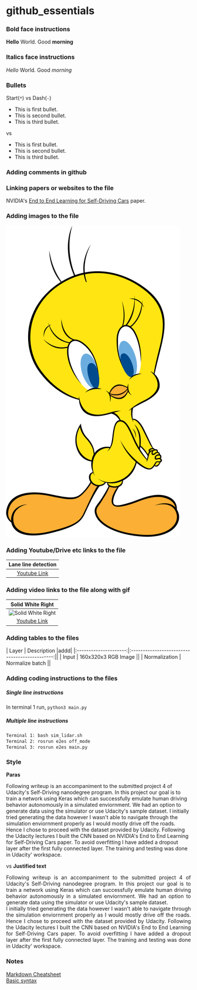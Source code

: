 # github_essentials
### Bold face instructions
**Hello** World. Good __morning__

### Italics face instructions
*Hello* World. Good _morning_

### Bullets
Start(`*`) vs Dash(`-`)
* This is first bullet.
* This is second bullet.
* This is third bullet.

vs 

- This is first bullet.
- This is second bullet.
- This is third bullet.
  
### Adding comments in github
<!---MARKDOWN CHEATSHEET - https://github.com/adam-p/markdown-here/wiki/Markdown-Cheatsheet--->

### Linking papers or websites to the file
 NVIDIA's [End to End Learning for Self-Driving Cars](https://arxiv.org/pdf/1604.07316v1) paper.
### Adding images to the file 
![img](./images/Tweety.svg)

### Adding Youtube/Drive etc links to the file
|Lane line detection|
|:------------:|
|[Youtube Link](https://youtu.be/1WB2iHLmNtk)|

### Adding video links to the file along with gif
|Solid White Right|
|:------------:|
|![Solid White Right](./images/solidWhiteRight.gif) |
|[Youtube Link](https://youtu.be/1WB2iHLmNtk)|

### Adding tables to the files
| Layer         		| Description    	        					|addd|
|:---------------------:|:---------------------------------------------:||
| Input         		| 160x320x3 RGB Image                 	   		||
| Normalization     		| Normalize batch	                            ||

### Adding coding instructions to the files
##### Single line instructions
In terminal 1 run,
`python3 main.py`

##### Multiple line instructions
```
Terminal 1: bash sim_lidar.sh
Terminal 2: rosrun e2es off_mode
Terminal 3: rosrun e2es main.py
```
### Style
**Paras**
<p/>
Following writeup is an accompaniment to the submitted project 4 of Udacity's Self-Driving nanodegree program. In this project our goal is to train a network using Keras which can successfully emulate human driving behavior autonomously in a simulated enviornment. We had an option to generate data using the simulator or use Udacity's sample dataset. I initially tried generating the data however I wasn't able to navigate through the simulation enviornment properly as I would mostly drive off the roads. Hence I chose to proceed with the dataset provided by Udacity. Following the Udacity lectures I built the CNN based on NVIDIA's End to End Learning for Self-Driving Cars paper. To avoid overfitting I have added a dropout layer after the first fully connected layer. The training and testing was done in Udacity' workspace.<p/>

vs **Justified text** 

<p align="justify"> Following writeup is an accompaniment to the submitted project 4 of Udacity's Self-Driving nanodegree program. In this project our goal is to train a network using Keras which can successfully emulate human driving behavior autonomously in a simulated enviornment. We had an option to generate data using the simulator or use Udacity's sample dataset. <br/>I initially tried generating the data however I wasn't able to navigate through the simulation enviornment properly as I would mostly drive off the roads. Hence I chose to proceed with the dataset provided by Udacity. Following the Udacity lectures I built the CNN based on NVIDIA's End to End Learning for Self-Driving Cars paper. To avoid overfitting I have added a dropout layer after the first fully connected layer. The training and testing was done in Udacity' workspace. </p>

### Notes
[Markdown Cheatsheet](https://github.com/adam-p/markdown-here/wiki/Markdown-Cheatsheet) <br/>
[Basic syntax](https://www.markdownguide.org/basic-syntax/)
